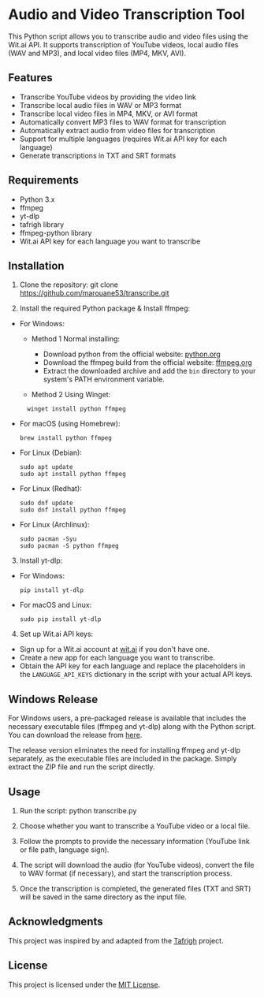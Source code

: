 # Audio and Video Transcription Tool

This Python script allows you to transcribe audio and video files using the Wit.ai API. It supports transcription of YouTube videos, local audio files (WAV and MP3), and local video files (MP4, MKV, AVI).

## Features

- Transcribe YouTube videos by providing the video link
- Transcribe local audio files in WAV or MP3 format
- Transcribe local video files in MP4, MKV, or AVI format
- Automatically convert MP3 files to WAV format for transcription
- Automatically extract audio from video files for transcription
- Support for multiple languages (requires Wit.ai API key for each language)
- Generate transcriptions in TXT and SRT formats

## Requirements

- Python 3.x
- ffmpeg
- yt-dlp
- tafrigh library
- ffmpeg-python library
- Wit.ai API key for each language you want to transcribe

## Installation

1. Clone the repository:
   git clone https://github.com/marouane53/transcribe.git

2. Install the required Python package & Install ffmpeg:

- For Windows:
  
   - Method 1 Normal installing:
      - Download python from the official website: [python.org](https://www.python.org/downloads/)
      - Download the ffmpeg build from the official website: [ffmpeg.org](https://ffmpeg.org/download.html)
      - Extract the downloaded archive and add the `bin` directory to your system's PATH environment variable.
        
   - Method 2 Using Winget:
   ```
     winget install python ffmpeg
     ```
   
- For macOS (using Homebrew):
  ```
  brew install python ffmpeg
  ```

- For Linux (Debian):
   ```
   sudo apt update
   sudo apt install python ffmpeg
   ```
- For Linux (Redhat):
   ```
   sudo dnf update
   sudo dnf install python ffmpeg
   ```
 - For Linux (Archlinux):
   ```
   sudo pacman -Syu
   sudo pacman -S python ffmpeg
   ```
3. Install yt-dlp:

- For Windows:
  ```
  pip install yt-dlp
  ```

- For macOS and Linux:
  ```
  sudo pip install yt-dlp
  ```

4. Set up Wit.ai API keys:

- Sign up for a Wit.ai account at [wit.ai](https://wit.ai/) if you don't have one.
- Create a new app for each language you want to transcribe.
- Obtain the API key for each language and replace the placeholders in the `LANGUAGE_API_KEYS` dictionary in the script with your actual API keys.

## Windows Release

For Windows users, a pre-packaged release is available that includes the necessary executable files (ffmpeg and yt-dlp) along with the Python script. You can download the release from [here](https://github.com/marouane53/transcribe/releases/download/windows_py/Transcribe.zip).

The release version eliminates the need for installing ffmpeg and yt-dlp separately, as the executable files are included in the package. Simply extract the ZIP file and run the script directly.


## Usage

1. Run the script:
   python transcribe.py
2. Choose whether you want to transcribe a YouTube video or a local file.

3. Follow the prompts to provide the necessary information (YouTube link or file path, language sign).

4. The script will download the audio (for YouTube videos), convert the file to WAV format (if necessary), and start the transcription process.

5. Once the transcription is completed, the generated files (TXT and SRT) will be saved in the same directory as the input file.

## Acknowledgments

This project was inspired by and adapted from the [Tafrigh](https://github.com/ieasybooks/tafrigh) project.

## License

This project is licensed under the [MIT License](LICENSE).
